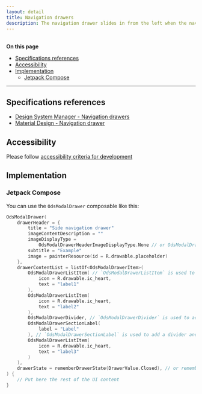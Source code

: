 ```yaml
---
layout: detail
title: Navigation drawers
description: The navigation drawer slides in from the left when the nav icon is tapped. The content should be concerned with identity and/or navigation..
---
```


<br>**On this page**

* [Specifications references](#specifications-references)
* [Accessibility](#accessibility)
* [Implementation](#implementation)
    * [Jetpack Compose](#jetpack-compose)

---

## Specifications references

- [Design System Manager - Navigation drawers](https://system.design.orange.com/0c1af118d/p/92bc26-navigation-drawers/b/146f55)
- [Material Design - Navigation drawer](https://m2.material.io/components/navigation-drawer)

## Accessibility

Please follow [accessibility criteria for development](https://a11y-guidelines.orange.com/en/mobile/android/development/)

## Implementation

### Jetpack Compose

You can use the `OdsModalDrawer` composable like this:

```kotlin
OdsModalDrawer(
    drawerHeader = {
        title = "Side navigation drawer"
        imageContentDescription = ""
        imageDisplayType =
            OdsModalDrawerHeaderImageDisplayType.None // or OdsModalDrawerHeaderImageDisplayType.Avatar or OdsModalDrawerHeaderImageDisplayType.Background
        subtitle = "Example"
        image = painterResource(id = R.drawable.placeholder)
    },
    drawerContentList = listOf<OdsModalDrawerItem>(
        OdsModalDrawerListItem( // `OdsModalDrawerListItem` is used to specified an item of the list
            icon = R.drawable.ic_heart,
            text = "label1"
        ),
        OdsModalDrawerListItem(
            icon = R.drawable.ic_heart,
            text = "label2"
        ),
        OdsModalDrawerDivider, // `OdsModalDrawerDivider` is used to add a divider in a specific level of the list
        OdsModalDrawerSectionLabel(
            label = "Label"
        ), // `OdsModalDrawerSectionLabel` is used to add a divider and the text above the divider
        OdsModalDrawerListItem(
            icon = R.drawable.ic_heart,
            text = "label3"
        )
    ),
    drawerState = rememberDrawerState(DrawerValue.Closed), // or rememberDrawerState(DrawerValue.Open)
) {
    // Put here the rest of the UI content
}
```
